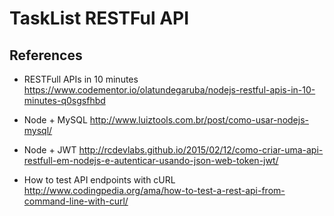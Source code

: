 # TaskList RESTFul API


## References

* RESTFull APIs in 10 minutes
https://www.codementor.io/olatundegaruba/nodejs-restful-apis-in-10-minutes-q0sgsfhbd


* Node + MySQL
http://www.luiztools.com.br/post/como-usar-nodejs-mysql/

* Node + JWT
http://rcdevlabs.github.io/2015/02/12/como-criar-uma-api-restfull-em-nodejs-e-autenticar-usando-json-web-token-jwt/

* How to test API endpoints with cURL
http://www.codingpedia.org/ama/how-to-test-a-rest-api-from-command-line-with-curl/
